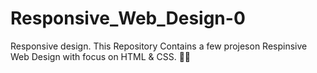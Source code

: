 # Responsive_Web_Design-0
Responsive design.
This Repository Contains a few 
projeson Respinsive Web Design
with focus on HTML & CSS.

